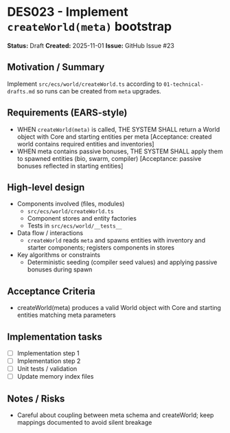 # DES023 - Implement `createWorld(meta)` bootstrap

**Status:** Draft
**Created:** 2025-11-01
**Issue:** GitHub Issue #23

## Motivation / Summary
Implement `src/ecs/world/createWorld.ts` according to `01-technical-drafts.md` so runs can be created from `meta` upgrades.

## Requirements (EARS-style)
- WHEN `createWorld(meta)` is called, THE SYSTEM SHALL return a World object with Core and starting entities per meta [Acceptance: created world contains required entities and inventories]
- WHEN meta contains passive bonuses, THE SYSTEM SHALL apply them to spawned entities (bio, swarm, compiler) [Acceptance: passive bonuses reflected in starting entities]

## High-level design
- Components involved (files, modules)
  - `src/ecs/world/createWorld.ts`
  - Component stores and entity factories
  - Tests in `src/ecs/world/__tests__`
- Data flow / interactions
  - `createWorld` reads `meta` and spawns entities with inventory and starter components; registers components in stores
- Key algorithms or constraints
  - Deterministic seeding (compiler seed values) and applying passive bonuses during spawn

## Acceptance Criteria
- createWorld(meta) produces a valid World object with Core and starting entities matching meta parameters

## Implementation tasks
- [ ] Implementation step 1
- [ ] Implementation step 2
- [ ] Unit tests / validation
- [ ] Update memory index files

## Notes / Risks
- Careful about coupling between meta schema and createWorld; keep mappings documented to avoid silent breakage
